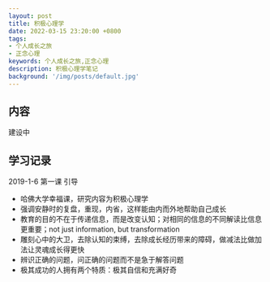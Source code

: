 ```yaml
---
layout: post
title: 积极心理学
date: 2022-03-15 23:20:00 +0800
tags:
- 个人成长之旅
- 正念心理
keywords: 个人成长之旅,正念心理
description: 积极心理学笔记
background: '/img/posts/default.jpg'
---
```


## 内容

建设中

## 学习记录

2019-1-6 第一课 引导

- 哈佛大学幸福课，研究内容为积极心理学
- 强调安静时的复盘，重现，内省，这样能由内而外地帮助自己成长
- 教育的目的不在于传递信息，而是改变认知；对相同的信息的不同解读比信息更重要；not just information, but transformation
- 雕刻心中的大卫，去除认知的束缚，去除成长经历带来的障碍，做减法比做加法让灵魂成长得更快
- 辨识正确的问题，问正确的问题而不是急于解答问题
- 极其成功的人拥有两个特质：极其自信和充满好奇
